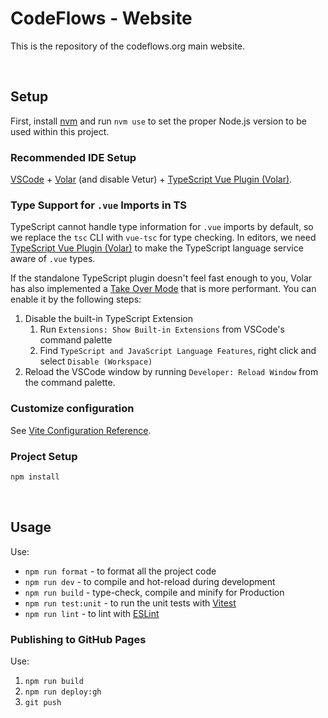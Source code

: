 # CodeFlows - Website

This is the repository of the codeflows.org main website.

<br/>

## Setup

First, install [nvm](https://github.com/nvm-sh/nvm) and run `nvm use` to set the proper Node.js version to be used within this project.

### Recommended IDE Setup

[VSCode](https://code.visualstudio.com/) + [Volar](https://marketplace.visualstudio.com/items?itemName=Vue.volar) (and disable Vetur) + [TypeScript Vue Plugin (Volar)](https://marketplace.visualstudio.com/items?itemName=Vue.vscode-typescript-vue-plugin).

### Type Support for `.vue` Imports in TS

TypeScript cannot handle type information for `.vue` imports by default, so we replace the `tsc` CLI with `vue-tsc` for type checking. In editors, we need [TypeScript Vue Plugin (Volar)](https://marketplace.visualstudio.com/items?itemName=Vue.vscode-typescript-vue-plugin) to make the TypeScript language service aware of `.vue` types.

If the standalone TypeScript plugin doesn't feel fast enough to you, Volar has also implemented a [Take Over Mode](https://github.com/johnsoncodehk/volar/discussions/471#discussioncomment-1361669) that is more performant. You can enable it by the following steps:

1. Disable the built-in TypeScript Extension
   1. Run `Extensions: Show Built-in Extensions` from VSCode's command palette
   2. Find `TypeScript and JavaScript Language Features`, right click and select `Disable (Workspace)`
2. Reload the VSCode window by running `Developer: Reload Window` from the command palette.

### Customize configuration

See [Vite Configuration Reference](https://vitejs.dev/config/).

### Project Setup

```sh
npm install
```

<br/>

## Usage

Use:

- `npm run format` - to format all the project code
- `npm run dev` - to compile and hot-reload during development
- `npm run build` - type-check, compile and minify for Production
- `npm run test:unit` - to run the unit tests with [Vitest](https://vitest.dev/)
- `npm run lint` - to lint with [ESLint](https://eslint.org/)

### Publishing to GitHub Pages

Use:

1. `npm run build`
2. `npm run deploy:gh`
3. `git push`

<br/>
